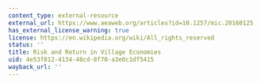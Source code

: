 ```yaml
---
content_type: external-resource
external_url: https://www.aeaweb.org/articles?id=10.1257/mic.20160125
has_external_license_warning: true
license: https://en.wikipedia.org/wiki/All_rights_reserved
status: ''
title: Risk and Return in Village Economies
uid: 4e53f812-4134-48cd-8f70-a3e0c1df5415
wayback_url: ''
---
```

